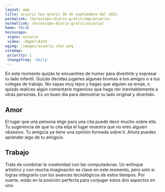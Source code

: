 ```yaml
---
layout: amp
title: acuario hoy gratis 30 de septiembre del 2021 
permalink: /horoscopo-diario-gratis/amp/acuario/
normallink: /horoscopo-diario-gratis/acuario/
home: FALSE
horoscopo:
 signo: acuario
 video: -DQpmrrAIeU
ogimg: /images/acuario_char.png
sitemap:
 priority: 1
 changefreq: 'daily'
---
```



En este momento quizás te encuentres de humor para divertirte y expresar tu lado infantil. Quizás decidas jugarles algunas bromas a tus amigos o a tus colegas de trabajo. No vayas muy lejos y hagas que alguien se enoje, o quizás realices algún comentario ingenioso que haga reír inevitablemente a otras personas. Es un buen día para demostrar tu lado original y divertido.

## Amor

El lugar que una persona elige para una cita puede decir mucho sobre ella. Tu sugerencia de que tu cita elija el lugar muestra que no eres alguien obsesivo. Tu amigo/a ya tiene una opinión formada sobre ti. Ahora puedes aprender algo de tu amigo/a.

## Trabajo

Trata de combinar la creatividad con las computadoras. Un enfoque artístico y con mucha imaginación es clave en este momento, pero solo si logras integrarlo con los avances tecnológicos de estos tiempos. Por suerte, estás en la posición perfecta para conjugar estos dos aspectos en uno.